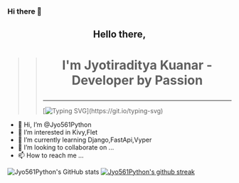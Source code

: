 ### Hi there 👋

## <p align="center">Hello there,</p>
>> # <p align="center">I'm Jyotiraditya Kuanar - Developer by Passion</p>
>> ------
>> [![Typing SVG](https://readme-typing-svg.herokuapp.com?lines=I+am+Jyotiraditya%2C+Welcome+to;my+Github+Profile.)](https://git.io/typing-svg)



- 👋 Hi, I’m @Jyo561Python
- 👀 I’m interested in Kivy,Flet
- 🌱 I’m currently learning Django,FastApi,Vyper
- 💞️ I’m looking to collaborate on ...
- 📫 How to reach me ...

 ![Jyo561Python's GitHub stats](https://github-readme-stats.vercel.app/api?username=Jyo561Python)
  [![Jyo561Python's github streak](https://github-readme-streak-stats.herokuapp.com/?user=Jyo561Python&theme=blue-green)](https://github.com/Jyo561Python/github-readme-streak-stats)  


<!---
Jyo561Python/Jyo561Python is a ✨ special ✨ repository because its `README.md` (this file) appears on your GitHub profile.
You can click the Preview link to take a look at your changes.
--->
